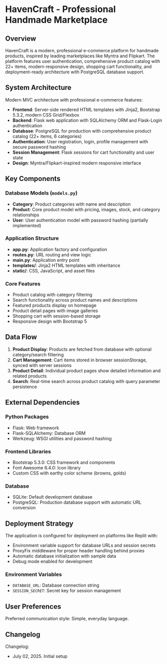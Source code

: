 # HavenCraft - Professional Handmade Marketplace

## Overview

HavenCraft is a modern, professional e-commerce platform for handmade products, inspired by leading marketplaces like Myntra and Flipkart. The platform features user authentication, comprehensive product catalog with 22+ items, modern responsive design, shopping cart functionality, and deployment-ready architecture with PostgreSQL database support.

## System Architecture

Modern MVC architecture with professional e-commerce features:

- **Frontend**: Server-side rendered HTML templates with Jinja2, Bootstrap 5.3.2, modern CSS Grid/Flexbox
- **Backend**: Flask web application with SQLAlchemy ORM and Flask-Login authentication
- **Database**: PostgreSQL for production with comprehensive product catalog (22+ items, 6 categories)
- **Authentication**: User registration, login, profile management with secure password hashing
- **Session Management**: Flask sessions for cart functionality and user state
- **Design**: Myntra/Flipkart-inspired modern responsive interface

## Key Components

### Database Models (`models.py`)
- **Category**: Product categories with name and description
- **Product**: Core product model with pricing, images, stock, and category relationships
- **User**: User authentication model with password hashing (partially implemented)

### Application Structure
- **app.py**: Application factory and configuration
- **routes.py**: URL routing and view logic
- **main.py**: Application entry point
- **templates/**: Jinja2 HTML templates with inheritance
- **static/**: CSS, JavaScript, and asset files

### Core Features
- Product catalog with category filtering
- Search functionality across product names and descriptions
- Featured products display on homepage
- Product detail pages with image galleries
- Shopping cart with session-based storage
- Responsive design with Bootstrap 5

## Data Flow

1. **Product Display**: Products are fetched from database with optional category/search filtering
2. **Cart Management**: Cart items stored in browser sessionStorage, synced with server sessions
3. **Product Detail**: Individual product pages show detailed information and related products
4. **Search**: Real-time search across product catalog with query parameter persistence

## External Dependencies

### Python Packages
- Flask: Web framework
- Flask-SQLAlchemy: Database ORM
- Werkzeug: WSGI utilities and password hashing

### Frontend Libraries
- Bootstrap 5.3.0: CSS framework and components
- Font Awesome 6.4.0: Icon library
- Custom CSS with earthy color scheme (browns, golds)

### Database
- SQLite: Default development database
- PostgreSQL: Production database support with automatic URL conversion

## Deployment Strategy

The application is configured for deployment on platforms like Replit with:
- Environment variable support for database URLs and session secrets
- ProxyFix middleware for proper header handling behind proxies
- Automatic database initialization with sample data
- Debug mode enabled for development

### Environment Variables
- `DATABASE_URL`: Database connection string
- `SESSION_SECRET`: Secret key for session management

## User Preferences

Preferred communication style: Simple, everyday language.

## Changelog

Changelog:
- July 02, 2025. Initial setup